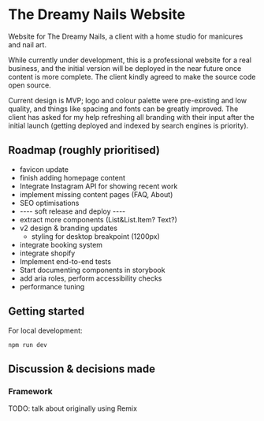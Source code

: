 # The Dreamy Nails Website

Website for The Dreamy Nails, a client with a home studio for manicures and nail art.

While currently under development, this is a professional website for a real business, and the initial version will be deployed in the near future once content is more complete. The client kindly agreed to make the source code open source.

Current design is MVP; logo and colour palette were pre-existing and low quality, and things like spacing and fonts can be greatly improved. The client has asked for my help refreshing all branding with their input after the initial launch (getting deployed and indexed by search engines is priority).

## Roadmap (roughly prioritised)
* favicon update
* finish adding homepage content
* Integrate Instagram API for showing recent work
* implement missing content pages (FAQ, About)
* SEO optimisations
* ---- soft release and deploy ----
* extract more components (List&List.Item? Text?)
* v2 design & branding updates
  * styling for desktop breakpoint (1200px)
* integrate booking system
* integrate shopify
* Implement end-to-end tests
* Start documenting components in storybook
* add aria roles, perform accessibility checks
* performance tuning

## Getting started

For local development:

```
npm run dev
```

## Discussion & decisions made

### Framework

TODO: talk about originally using Remix 
